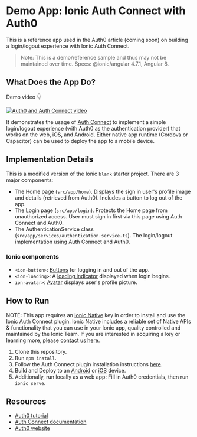 # Demo App: Ionic Auth Connect with Auth0

This is a reference app used in the Auth0 article (coming soon) on building a login/logout experience with Ionic Auth Connect.

> Note: This is a demo/reference sample and thus may not be maintained over time. Specs: @ionic/angular 4.7.1, Angular 8.

## What Does the App Do?

Demo video 👇

[![Auth0 and Auth Connect video](http://img.youtube.com/vi/L04P2ydnUB4/0.jpg)](http://www.youtube.com/watch?v=L04P2ydnUB4 "Demo: Auth0 with Ionic Auth Connect")

It demonstrates the usage of [Auth Connect](https://ionicframework.com/auth-connect) to implement a simple login/logout experience (with Auth0 as the authentication provider) that works 
on the web, iOS, and Android. Either native app runtime (Cordova or Capacitor) can be used to deploy the app to a mobile device.

## Implementation Details

This is a modified version of the Ionic `blank` starter project. There are 3 major components:

* The Home page (`src/app/home`). Displays the sign in user's profile image and details (retrieved from Auth0). Includes a button to log out of the app.
* The Login page (`src/app/login`). Protects the Home page from unauthorized access. User must sign in first via this page using Auth Connect and Auth0.
* The AuthenticationService class (`src/app/services/authentication.service.ts`). The login/logout implementation using Auth Connect and Auth0.

### Ionic components

* `<ion-button>`: [Buttons](https://ionicframework.com/docs/api/button) for logging in and out of the app.
* `<ion-loading>`: A [loading indicator](https://ionicframework.com/docs/api/loading) displayed when login begins.
* `ion-avatar>`: [Avatar](https://ionicframework.com/docs/api/avatar) displays user's profile picture.

## How to Run

NOTE: This app requires an [Ionic Native](https://ionicframework.com/docs/enterprise) key in order to install and use the Ionic Auth Connect plugin. Ionic Native includes a reliable set of Native APIs & functionality that you can use in your Ionic app, quality controlled and maintained by the Ionic Team.
If you are interested in acquiring a key or learning more, please [contact us here](https://ionicframework.com/enterprise/contact).

1) Clone this repository.
2) Run `npm install`.
3) Follow the Auth Connect plugin installation instructions [here](https://ionicframework.com/docs/enterprise/auth-connect).
4) Build and Deploy to an [Android](https://ionicframework.com/docs/building/android) or [iOS](https://ionicframework.com/docs/building/ios) device.
5) Additionally, run locally as a web app: Fill in Auth0 credentials, then run `ionic serve`.

## Resources

* [Auth0 tutorial](https://auth0.com/blog/adding-auth0-to-an-ionic-angular-app-using-auth-connect/)
* [Auth Connect documentation](https://ionicframework.com/docs/enterprise/auth-connect)
* [Auth0 website](https://auth0.com)
